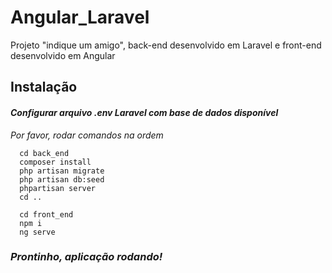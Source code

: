 # Angular_Laravel
Projeto "indique um amigo", back-end desenvolvido em Laravel e front-end desenvolvido em Angular

## Instalação
#### _Configurar arquivo .env Laravel com base de dados disponível_
_Por favor, rodar comandos na ordem_
```
  cd back_end
  composer install
  php artisan migrate
  php artisan db:seed
  phpartisan server
  cd ..
  
  cd front_end
  npm i
  ng serve
```

### _Prontinho, aplicação rodando!_
